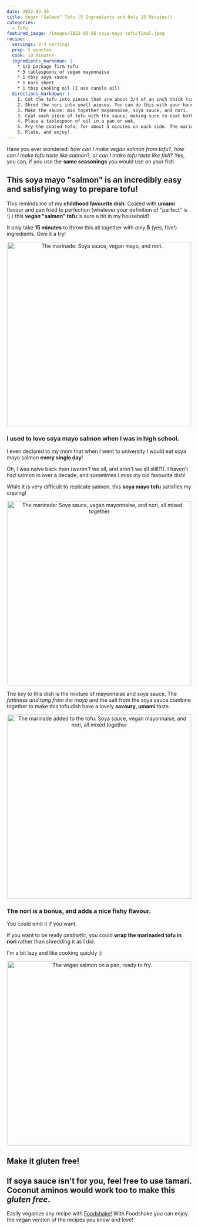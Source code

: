```yaml
---
date: 2022-03-26
title: Vegan "Salmon" Tofu (5 Ingredients and Only 15 Minutes!)
categories:
  - Tofu
featured_image: /images/2022-03-26-soya-mayo-tofu/final.jpeg
recipe:
  servings: 2-3 servings
  prep: 5 minutes
  cook: 10 minutes
  ingredients_markdown: |-
    * 1/2 package firm tofu
    * 3 tablespoons of vegan mayonnaise
    * 1 tbsp soya sauce
    * 1 nori sheet
    * 1 tbsp cooking oil (I use canola oil)
  directions_markdown: |-
    1. Cut the tofu into pieces that are about 3/4 of an inch thick (cubes, squares, or whatever you like!).
    2. Shred the nori into small pieces. You can do this with your hands or you can cut it with a knife.
    3. Make the sauce: mix together mayonnaise, soya sauce, and nori.
    3. Coat each piece of tofu with the sauce, making sure to coat both sides.
    4. Place a tablespoon of oil in a pan or wok.
    5. Fry the coated tofu, for about 5 minutes on each side. The marinade and tofu should lose some water, and look a bit crispy.
    5. Plate, and enjoy!
---
```


Have you ever wondered: *how can I make vegan salmon from tofu*?, *how can I make tofu taste like salmon*?, or *can I make tofu taste like fish*? Yes, you can, if you use the **same seasonings** you would use on your fish.

## This soya mayo "salmon" is an incredibly easy and satisfying way to prepare tofu!

This reminds me of my **childhood favourite dish**. Coated with **umami** flavour and pan fried to perfection (whatever your definition of "perfect" is :) ) this **vegan "salmon" tofu** is sure a hit in my household!

It only take **15 minutes** to throw this all together with only **5** (yes, five!) ingredients. Give it a try! 

<p align="center">
<img src="/images/2022-03-26-soya-mayo-tofu/ingredients.jpeg" width="500"
alt="The marinade: Soya sauce, vegan mayo, and nori.">
</p>

### I used to love soya mayo salmon when I was in high school.

I even declared to my mom that when I went to university I would eat soya mayo salmon **every single day**!

Oh, I was naive back then (weren't we all, and aren't we all still!?). I haven't had salmon in over a decade, and sometimes I miss my old favourite dish!

While it is very difficult to replicate salmon, this **soya mayo tofu** satisfies my craving!

<p align="center">
<img src="/images/2022-03-26-soya-mayo-tofu/sauce.jpeg" width="500"
alt="The marinade: Soya sauce, vegan mayonnaise, and nori, all mixed together">
</p>

The key to this dish is the mixture of mayonnaise and soya sauce. The *fattiness and tang from the mayo* and the salt from the soya sauce combine together to make this tofu dish have a lovely **savoury, umami** taste.

<p align="center">
<img src="/images/2022-03-26-soya-mayo-tofu/mixed.jpeg" width="500"
alt="The marinade added to the tofu: Soya sauce, vegan mayonnaise, and nori, all mixed together">
</p>

### The nori is a bonus, and adds a nice fishy flavour.

You could omit it if you want.

If you want to be really *aesthetic*, you could **wrap the marinaded tofu in nori** rather than shredding it as I did.

I'm a bit lazy and like cooking quickly :)

<p align="center">
<img src="/images/2022-03-26-soya-mayo-tofu/prefry.jpeg" width="500"
alt="The vegan salmon on a pan, ready to fry.">
</p>

## Make it gluten free! 

If soya sauce isn't for you, feel free to use **tamari**. **Coconut aminos** would work too to make this *gluten free*. 
---
Easily veganize any recipe with <a href='https://foodshakeapp.com/'>Foodshake!</a> With Foodshake you can enjoy the vegan version of the recipes you know and love!